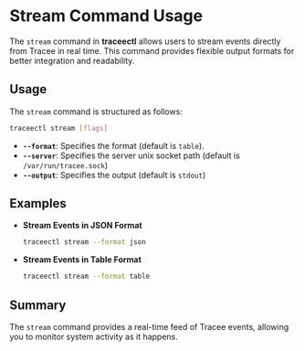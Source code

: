 # Stream Command Usage

The `stream` command in **traceectl** allows users to stream events directly from Tracee in real time. This command provides flexible output formats for better integration and readability.

## Usage

The `stream` command is structured as follows:

```sh
traceectl stream [flags]
```

- **`--format`**: Specifies the format (default is `table`).
- **`--server`**: Specifies the server unix socket path (default is `/var/run/tracee.sock`)
- **`--output`**: Specifies the output (default is `stdout`)

## Examples

- **Stream Events in JSON Format**
  
  ```sh
  traceectl stream --format json
  ```

- **Stream Events in Table Format**
  
  ```sh
  traceectl stream --format table
  ```

## Summary

The `stream` command provides a real-time feed of Tracee events, allowing you to monitor system activity as it happens.
